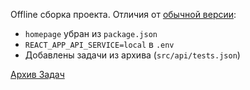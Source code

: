 Offline сборка проекта. Отличия от [обычной версии](https://nkg-17.github.io/math-tests-tv):
- `homepage` убран из `package.json`
- `REACT_APP_API_SERVICE=local` в `.env`
- Добавлены задачи из архива (`src/api/tests.json`)

[Архив Задач](https://github.com/nkg-17/tv-tests-archive)
